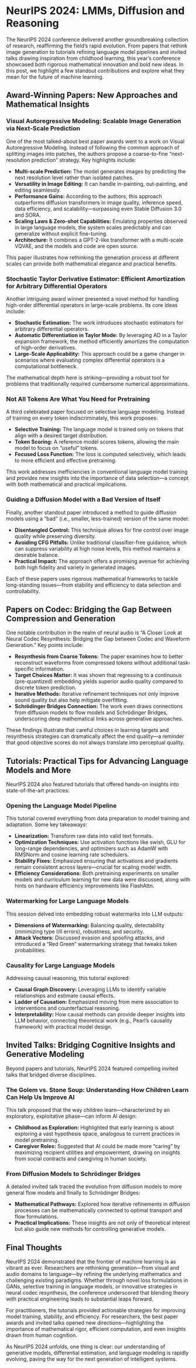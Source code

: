 # NeurIPS 2024: LMMs, Diffusion and Reasoning

The NeurIPS 2024 conference delivered another groundbreaking collection of research, reaffirming the field’s rapid evolution. From papers that rethink image generation to tutorials refining language model pipelines and invited talks drawing inspiration from childhood learning, this year’s conference showcased both rigorous mathematical innovation and bold new ideas. In this post, we highlight a few standout contributions and explore what they mean for the future of machine learning.

## Award-Winning Papers: New Approaches and Mathematical Insights

### Visual Autoregressive Modeling: Scalable Image Generation via Next-Scale Prediction

One of the most talked-about best paper awards went to a work on Visual Autoregressive Modeling. Instead of following the common approach of splitting images into patches, the authors propose a coarse-to-fine “next-resolution prediction” strategy. Key highlights include:
- **Multi-scale Prediction:** The model generates images by predicting the next resolution level rather than isolated patches.
- **Versatility in Image Editing:** It can handle in-painting, out-painting, and editing seamlessly.
- **Performance Gains:** According to the authors, this approach outperforms diffusion transformers in image quality, inference speed, data efficiency, and scalability—surpassing even Stable Diffusion 3.0 and SORA.
- **Scaling Laws & Zero-shot Capabilities:** Emulating properties observed in large language models, the system scales predictably and can generalize without explicit fine-tuning.
- **Architecture:** It combines a GPT-2-like transformer with a multi-scale VQVAE, and the models and code are open source.

This paper illustrates how rethinking the generation process at different scales can provide both mathematical elegance and practical benefits.

### Stochastic Taylor Derivative Estimator: Efficient Amortization for Arbitrary Differential Operators

Another intriguing award winner presented a novel method for handling high-order differential operators in large-scale problems. Its core ideas include:
- **Stochastic Estimation:** The work introduces stochastic estimators for arbitrary differential operators.
- **Automatic Differentiation in Taylor Mode:** By leveraging AD in a Taylor expansion framework, the method efficiently amortizes the computation of high-order derivatives.
- **Large-Scale Applicability:** This approach could be a game changer in scenarios where evaluating complex differential operators is a computational bottleneck.

The mathematical depth here is striking—providing a robust tool for problems that traditionally required cumbersome numerical approximations.

### Not All Tokens Are What You Need for Pretraining

A third celebrated paper focused on selective language modeling. Instead of training on every token indiscriminately, this work proposes:
- **Selective Training:** The language model is trained only on tokens that align with a desired target distribution.
- **Token Scoring:** A reference model scores tokens, allowing the main model to focus on “useful” tokens.
- **Focused Loss Function:** The loss is computed selectively, which leads to more efficient and effective pretraining.

This work addresses inefficiencies in conventional language model training and provides new insights into the importance of data selection—a concept with both mathematical and practical implications.

### Guiding a Diffusion Model with a Bad Version of Itself

Finally, another standout paper introduced a method to guide diffusion models using a “bad” (i.e., smaller, less-trained) version of the same model:
- **Disentangled Control:** This technique allows for fine control over image quality while preserving diversity.
- **Avoiding CFG Pitfalls:** Unlike traditional classifier-free guidance, which can suppress variability at high noise levels, this method maintains a desirable balance.
- **Practical Impact:** The approach offers a promising avenue for achieving both high fidelity and variety in generated images.

Each of these papers uses rigorous mathematical frameworks to tackle long-standing issues—from stability and efficiency to data selection and controllability.

## Papers on Codec: Bridging the Gap Between Compression and Generation

One notable contribution in the realm of neural audio is “A Closer Look at Neural Codec Resynthesis: Bridging the Gap between Codec and Waveform Generation.” Key points include:
- **Resynthesis from Coarse Tokens:** The paper examines how to better reconstruct waveforms from compressed tokens without additional task-specific information.
- **Target Choices Matter:** It was shown that regressing to a continuous (pre-quantized) embedding yields superior audio quality compared to discrete token prediction.
- **Iterative Methods:** Iterative refinement techniques not only improve sound quality but also help mitigate overfitting.
- **Schrödinger Bridges Connection:** The work even draws connections from diffusion models to flow models and Schrödinger Bridges, underscoring deep mathematical links across generative approaches.

These findings illustrate that careful choices in learning targets and resynthesis strategies can dramatically affect the end quality—a reminder that good objective scores do not always translate into perceptual quality.

## Tutorials: Practical Tips for Advancing Language Models and More

NeurIPS 2024 also featured tutorials that offered hands-on insights into state-of-the-art practices:

### Opening the Language Model Pipeline
This tutorial covered everything from data preparation to model training and adaptation. Some key takeaways:
- **Linearization:** Transform raw data into valid text formats.
- **Optimization Techniques:** Use activation functions like swish, GLU for long-range dependencies, and optimizers such as AdamW with RMSNorm and cosine learning rate schedulers.
- **Stability Fixes:** Emphasized ensuring that activations and gradients remain consistent across layers—crucial for scaling model width.
- **Efficiency Considerations:** Both pretraining experiments on smaller models and curriculum learning for new data were discussed, along with hints on hardware efficiency improvements like FlashAttn.

### Watermarking for Large Language Models
This session delved into embedding robust watermarks into LLM outputs:
- **Dimensions of Watermarking:** Balancing quality, detectability (minimizing type I/II errors), robustness, and security.
- **Attack Vectors:** Discussed evasion and spoofing attacks, and introduced a “Red Green” watermarking strategy that tweaks token probabilities.
  
### Causality for Large Language Models
Addressing causal reasoning, this tutorial explored:
- **Causal Graph Discovery:** Leveraging LLMs to identify variable relationships and estimate causal effects.
- **Ladder of Causation:** Emphasized moving from mere association to interventions and counterfactual reasoning.
- **Interpretability:** How causal methods can provide deeper insights into LLM behavior, connecting theoretical work (e.g., Pearl’s causality framework) with practical model design.

## Invited Talks: Bridging Cognitive Insights and Generative Modeling

Beyond papers and tutorials, NeurIPS 2024 featured compelling invited talks that bridged diverse disciplines.

### The Golem vs. Stone Soup: Understanding How Children Learn Can Help Us Improve AI
This talk proposed that the way children learn—characterized by an exploratory, exploitative phase—can inform AI design:
- **Childhood as Exploration:** Highlighted that early learning is about exploring a vast hypothesis space, analogous to current practices in model pretraining.
- **Caregiver Roles:** Suggested that AI could be made more “caring” by maximizing recipient utilities and empowerment, drawing on insights from social contracts and caregiving in human society.

### From Diffusion Models to Schrödinger Bridges
A detailed invited talk traced the evolution from diffusion models to more general flow models and finally to Schrödinger Bridges:
- **Mathematical Pathways:** Explored how iterative refinements in diffusion processes can be mathematically connected to optimal transport and flow formulations.
- **Practical Implications:** These insights are not only of theoretical interest but also guide new methods for controlling generative models.

## Final Thoughts

NeurIPS 2024 demonstrated that the frontier of machine learning is as vibrant as ever. Researchers are rethinking generation—from visual and audio domains to language—by refining the underlying mathematics and challenging existing paradigms. Whether through novel loss formulations in GANs, selective training in language models, or innovative strategies in neural codec resynthesis, the conference underscored that blending theory with practical engineering leads to substantial leaps forward.

For practitioners, the tutorials provided actionable strategies for improving model training, stability, and efficiency. For researchers, the best paper awards and invited talks opened new directions—highlighting the importance of mathematical rigor, efficient computation, and even insights drawn from human cognition.

As NeurIPS 2024 unfolds, one thing is clear: our understanding of generative models, differential estimation, and language modeling is rapidly evolving, paving the way for the next generation of intelligent systems.
